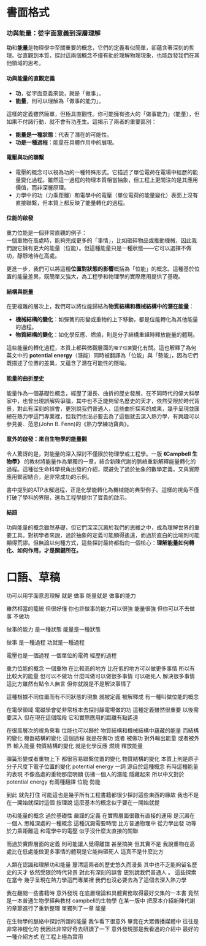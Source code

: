 # 書面格式

### 功與能量：從字面意義到深層理解

**功**和**能量**是物理學中至關重要的概念，它們的定義看似簡單，卻蘊含著深刻的哲理。從直觀到本質，探討這兩個概念不僅有助於理解物理現象，也能啟發我們在其他領域的思考。

#### 功與能量的直觀定義
- **功**，從字面意義來說，就是「做事」。
- **能量**，則可以理解為「做事的能力」。

這樣的定義雖然簡單，但極具直觀性。你可能擁有強大的「做事能力」（能量），但如果不付諸行動，就不會有功產生。這揭示了兩者的重要區別：
- **能量是一種狀態**：代表了潛在的可能性。
- **功是一種過程**：能量在具體作用中的展現。

#### 電壓與功的聯繫
- 電壓的概念可以視為功的一種特殊形式。它描述了單位電荷在電場中經歷的能量變化過程。雖然這一過程的物理本質相當抽象，但工程上更關注的是其應用價值，而非深層原理。
- 力學中的功（力乘距離）和電學中的電壓（單位電荷的能量變化）表面上沒有直接聯繫，但本質上都反映了能量轉化的過程。

#### 位能的啟發
重力位能是一個非常直觀的例子：  
一個重物在高處時，能夠完成更多的「事情」，比如砸碎物品或推動機械，因此我們說它擁有更大的能量（位能）。但這種能量只是一種狀態——它可以選擇不做功，靜靜地待在高處。

更進一步，我們可以將這種**位置對狀態的影響**概括為「位能」的概念。這種基於位置的能量差異，既簡單又強大，為工程學和物理學的實際應用提供了基礎。

#### 結構與能量
在更複雜的層次上，我們可以將位能歸結為**物質結構和機械結構中的潛在能量**：
- **機械結構的變化**：如彈簧的形變或重物的上下移動，都是位能轉化為其他能量的過程。
- **物質結構的變化**：如化學反應、燃燒，則是分子結構重組時釋放能量的體現。

這些能量的轉化過程，本質上都與微觀層面的`電子位置`變化有關。這也解釋了為何英文中的 **potential energy**（潛能）同時被翻譯為「位能」與「勢能」，因為它們既描述了位置的差異，又蘊含了潛在可能性的隱喻。

#### 能量的曲折歷史
能量作為一個基礎性概念，經歷了漫長、曲折的歷史發展，在不同時代的偉大科學家中，也曾出現誤解與爭論，其中也不乏能夠留名歷史的天才，依然受限於時代背景，對此有深刻的誤會，更別說我們普通人，這些曲折探索的成果，幾乎呈現並匯總在熱力學這門專業裡，但我們也沒必要去為了這個就去深入熱力學，有興趣可以參見姜．范恩(John B. Fenn)的《熱力學練功寶典》。

#### 意外的啟發：來自生物學的能量觀
令人驚訝的是，對能量的深入探討不僅限於物理學或工程學。一版 **《Campbell 生物學》** 的教材將能量作為單獨的一章，結合新陳代謝的脈絡重新解釋能量轉化的過程。這種從生命科學視角出發的介紹，既避免了過於抽象的數學定義，又與實際應用緊密結合，是非常成功的示例。

書中提到的ATP水解過程，正是化學能轉化為機械能的典型例子。這樣的視角不僅打破了學科的界限，還為工程學提供了寶貴的啟示。

#### 結語
功與能量的概念雖然基礎，但它們深深沉澱於我們的思維之中，成為理解世界的重要工具。對初學者來說，過於抽象的定義可能顯得遙遠，而過於直白的比喻則可能顯得荒謬。但無論以何種方式，這些探討最終都指向一個核心：**理解能量如何轉化、如何作用，才是關鍵所在。**


# 口語、草稿

功可以用字面意思理解 就是 做事
能量就是 做事的能力

雖然相當的籠統 但很好懂
你也許做事的能力可以很強 能量很強
但你可以不去做事 不做功

做事的能力 是一種狀態
能量是一種狀態

做事 是一種過程
功就是一種過程

電壓也是一個過程
一個單位的電荷 經歷的過程

重力位能的概念
一個重物 在比較高的地方
比在低的地方可以做更多事情
所以有比較大的能量 但可以不做功
什麼叫做可以做很多事情 
可以砸死人 解決很多事情 這比方雖然有點令人無言 但你就說是不是解決事情了

這種根據不同位置而有不同狀態的現象
就被定義 被解釋成 有一種叫做位能的概念

在電學領域 電磁學會從非常根本去探討靜電場做的功 
這種定義雖然很重要 以後需要深入 但在現在這個階段 它和實際應用的距離有點遙遠 

在很高層次的視角來看 位能也可以歸於 物質結構和機械結構中蘊藏的能量 而結構的變化
機器結構的變化 這個過程 就是在做功 或者 被做功 對外輸出能量 或者被外界 輸入能量
物質結構的變化 就是化學反應 燃燒 釋放能量

彈簧形變或者重物上下
都很容易聯繫位置的變化 物質結構的變化 本質上則是原子分子尺度下電子位置的變化
potential energy 一詞 源自於這種概念
有時這種能量的表現 不像高處的重物那麼明顯 彷彿一個人的潛能 隱藏起來
所以中文對於potential energy 有兩種翻譯 
位能 勢能

到此 就先打住 可能這也是幾乎所有工程書籍都很少探討這些東西的緣故 
我也不是在一開始就探討這個 按理說 這麼基本的概念似乎要在一開始就提 

功和能量的概念 過於基礎性 嚴謹的定義 
在實際層面很難有直接的運用 是沉澱在一個人 思維深處的一種概念 這種沉澱需要時間
比方普通物理中 從力學出發 功等於力乘距離這 和電學中的電壓 似乎沒什麼太直接的關聯

而過於實際層面的定義 則可能讓人覺得離譜 甚至搞笑 但其實不是 
我說重物在高處比在低處能做更多事情的體現是它能夠砸死人 這真不是什麼比方

人類在認識和理解功和能量 釐清這兩者的歷史悠久而漫長 
其中也不乏能夠留名歷史的天才 依然受限於時代背景 對此有深刻的誤會 更別說我們普通人 。
這些探索 在當今 幾乎呈現在熱力學這門專業裡 我們也沒必要去為了這個去深入熱力學 

我在翻閱一些書籍時 意外發現 在底層理論和具體實務取得最好交集的一本書 
竟然是一本普通生物學經典教材  campbell的生物學 
在某一版中 把原本介紹新陳代謝的章節進行了重新整理 單獨列了一章 能量 

在生物學的脈絡中探討所謂的能量 我乍看下很意外 畢竟在大眾傳播媒體中 往往是非常神棍化的 
我因此非常好奇去研讀了一下 意外發現那是我看過的介紹中 最好的一種介紹方式 在工程上極為實用